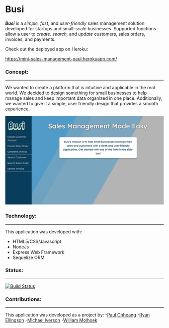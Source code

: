 # Busi 

***Busi*** is a *simple, fast,* and *user-friendly* sales management solution developed for startups and small-scale businesses. Supported functions allow a user to *create, search,* and *update* customers, sales orders, invoices, and payments.

Check out the deployed app on Heroku:

https://mini-sales-management-paul.herokuapp.com/


### Concept:
---
We wanted to create a platform that is intuitive and applicable in the real world. We decided to design something for small businesses to help manage sales and keep important data organized in one place. Additionally, we wanted to give it a simple, user friendly design that provides a smooth experience.

![Screenshot](https://github.com/RyanEllingson/Busi/blob/master/assets/images/Screen%20Shot%202020-01-10%20at%2011.24.32%20AM.png)

### Technology:
---
This application was developed with:
- HTML5/CSS/Javascript
- NodeJs
- Express Web Framework
- Sequelize ORM

### Status:
---
[![Build Status](https://travis-ci.com/RyanEllingson/Busi.png?branch=master)](https://travis-ci.com/RyanEllingson/Busi)


### Contributions:
---
This application was developed as a project by:
-[Paul Chheang](https://github.com/paul-kh) 
-[Ryan Ellingson](https://github.com/RyanEllingson) 
-[Michael Iverson](https://github.com/ivers523)
-[William Molhoek](https://github.com/wmolhoek)
                                             

